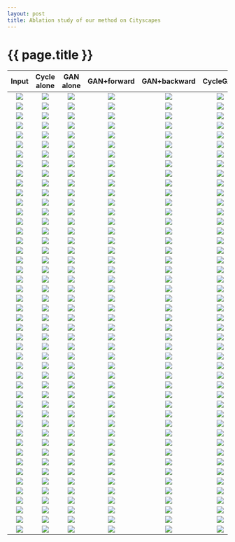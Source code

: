 ```yaml
---
layout: post
title: Ablation study of our method on Cityscapes
---
```

{{ page.title }}
================

| Input | Cycle alone | GAN alone | GAN+forward | GAN+backward | CycleGAN | Ground Truth |
|:---:|:---------:|:----------:|:----------:|:---------:|:----------:|:-------------:|
| ![]({{site.baseurl}}/images/cityscapes-comparison/label2photo/target/images/frankfurt_000001_052120_leftImg8bit.jpg) | ![]({{site.baseurl}}/images/cityscapes-comparison/photo2label/no_gan/images/frankfurt_000001_052120_leftImg8bit.jpg) | ![]({{site.baseurl}}/images/cityscapes-comparison/photo2label/no_cycle/images/frankfurt_000001_052120_leftImg8bit.jpg) | ![]({{site.baseurl}}/images/cityscapes-comparison/photo2label/forward/images/frankfurt_000001_052120_leftImg8bit.jpg) | ![]({{site.baseurl}}/images/cityscapes-comparison/photo2label/backward/images/frankfurt_000001_052120_leftImg8bit.jpg) | ![]({{site.baseurl}}/images/cityscapes-comparison/photo2label/CycleGAN/images/frankfurt_000001_052120_leftImg8bit.jpg) | ![]({{site.baseurl}}/images/cityscapes-comparison/photo2label/target/images/frankfurt_000001_052120_leftImg8bit.jpg) |
| ![]({{site.baseurl}}/images/cityscapes-comparison/photo2label/target/images/frankfurt_000001_052120_leftImg8bit.jpg) | ![]({{site.baseurl}}/images/cityscapes-comparison/label2photo/no_gan/images/frankfurt_000001_052120_leftImg8bit.jpg) | ![]({{site.baseurl}}/images/cityscapes-comparison/label2photo/no_cycle/images/frankfurt_000001_052120_leftImg8bit.jpg) | ![]({{site.baseurl}}/images/cityscapes-comparison/label2photo/forward/images/frankfurt_000001_052120_leftImg8bit.jpg) | ![]({{site.baseurl}}/images/cityscapes-comparison/label2photo/backward/images/frankfurt_000001_052120_leftImg8bit.jpg) | ![]({{site.baseurl}}/images/cityscapes-comparison/label2photo/CycleGAN/images/frankfurt_000001_052120_leftImg8bit.jpg) | ![]({{site.baseurl}}/images/cityscapes-comparison/label2photo/target/images/frankfurt_000001_052120_leftImg8bit.jpg) |
| ![]({{site.baseurl}}/images/cityscapes-comparison/label2photo/target/images/frankfurt_000001_030310_leftImg8bit.jpg) | ![]({{site.baseurl}}/images/cityscapes-comparison/photo2label/no_gan/images/frankfurt_000001_030310_leftImg8bit.jpg) | ![]({{site.baseurl}}/images/cityscapes-comparison/photo2label/no_cycle/images/frankfurt_000001_030310_leftImg8bit.jpg) | ![]({{site.baseurl}}/images/cityscapes-comparison/photo2label/forward/images/frankfurt_000001_030310_leftImg8bit.jpg) | ![]({{site.baseurl}}/images/cityscapes-comparison/photo2label/backward/images/frankfurt_000001_030310_leftImg8bit.jpg) | ![]({{site.baseurl}}/images/cityscapes-comparison/photo2label/CycleGAN/images/frankfurt_000001_030310_leftImg8bit.jpg) | ![]({{site.baseurl}}/images/cityscapes-comparison/photo2label/target/images/frankfurt_000001_030310_leftImg8bit.jpg) |
| ![]({{site.baseurl}}/images/cityscapes-comparison/photo2label/target/images/frankfurt_000001_030310_leftImg8bit.jpg) | ![]({{site.baseurl}}/images/cityscapes-comparison/label2photo/no_gan/images/frankfurt_000001_030310_leftImg8bit.jpg) | ![]({{site.baseurl}}/images/cityscapes-comparison/label2photo/no_cycle/images/frankfurt_000001_030310_leftImg8bit.jpg) | ![]({{site.baseurl}}/images/cityscapes-comparison/label2photo/forward/images/frankfurt_000001_030310_leftImg8bit.jpg) | ![]({{site.baseurl}}/images/cityscapes-comparison/label2photo/backward/images/frankfurt_000001_030310_leftImg8bit.jpg) | ![]({{site.baseurl}}/images/cityscapes-comparison/label2photo/CycleGAN/images/frankfurt_000001_030310_leftImg8bit.jpg) | ![]({{site.baseurl}}/images/cityscapes-comparison/label2photo/target/images/frankfurt_000001_030310_leftImg8bit.jpg) |
| ![]({{site.baseurl}}/images/cityscapes-comparison/label2photo/target/images/frankfurt_000001_056580_leftImg8bit.jpg) | ![]({{site.baseurl}}/images/cityscapes-comparison/photo2label/no_gan/images/frankfurt_000001_056580_leftImg8bit.jpg) | ![]({{site.baseurl}}/images/cityscapes-comparison/photo2label/no_cycle/images/frankfurt_000001_056580_leftImg8bit.jpg) | ![]({{site.baseurl}}/images/cityscapes-comparison/photo2label/forward/images/frankfurt_000001_056580_leftImg8bit.jpg) | ![]({{site.baseurl}}/images/cityscapes-comparison/photo2label/backward/images/frankfurt_000001_056580_leftImg8bit.jpg) | ![]({{site.baseurl}}/images/cityscapes-comparison/photo2label/CycleGAN/images/frankfurt_000001_056580_leftImg8bit.jpg) | ![]({{site.baseurl}}/images/cityscapes-comparison/photo2label/target/images/frankfurt_000001_056580_leftImg8bit.jpg) |
| ![]({{site.baseurl}}/images/cityscapes-comparison/photo2label/target/images/frankfurt_000001_056580_leftImg8bit.jpg) | ![]({{site.baseurl}}/images/cityscapes-comparison/label2photo/no_gan/images/frankfurt_000001_056580_leftImg8bit.jpg) | ![]({{site.baseurl}}/images/cityscapes-comparison/label2photo/no_cycle/images/frankfurt_000001_056580_leftImg8bit.jpg) | ![]({{site.baseurl}}/images/cityscapes-comparison/label2photo/forward/images/frankfurt_000001_056580_leftImg8bit.jpg) | ![]({{site.baseurl}}/images/cityscapes-comparison/label2photo/backward/images/frankfurt_000001_056580_leftImg8bit.jpg) | ![]({{site.baseurl}}/images/cityscapes-comparison/label2photo/CycleGAN/images/frankfurt_000001_056580_leftImg8bit.jpg) | ![]({{site.baseurl}}/images/cityscapes-comparison/label2photo/target/images/frankfurt_000001_056580_leftImg8bit.jpg) |
| ![]({{site.baseurl}}/images/cityscapes-comparison/label2photo/target/images/frankfurt_000001_008200_leftImg8bit.jpg) | ![]({{site.baseurl}}/images/cityscapes-comparison/photo2label/no_gan/images/frankfurt_000001_008200_leftImg8bit.jpg) | ![]({{site.baseurl}}/images/cityscapes-comparison/photo2label/no_cycle/images/frankfurt_000001_008200_leftImg8bit.jpg) | ![]({{site.baseurl}}/images/cityscapes-comparison/photo2label/forward/images/frankfurt_000001_008200_leftImg8bit.jpg) | ![]({{site.baseurl}}/images/cityscapes-comparison/photo2label/backward/images/frankfurt_000001_008200_leftImg8bit.jpg) | ![]({{site.baseurl}}/images/cityscapes-comparison/photo2label/CycleGAN/images/frankfurt_000001_008200_leftImg8bit.jpg) | ![]({{site.baseurl}}/images/cityscapes-comparison/photo2label/target/images/frankfurt_000001_008200_leftImg8bit.jpg) |
| ![]({{site.baseurl}}/images/cityscapes-comparison/photo2label/target/images/frankfurt_000001_008200_leftImg8bit.jpg) | ![]({{site.baseurl}}/images/cityscapes-comparison/label2photo/no_gan/images/frankfurt_000001_008200_leftImg8bit.jpg) | ![]({{site.baseurl}}/images/cityscapes-comparison/label2photo/no_cycle/images/frankfurt_000001_008200_leftImg8bit.jpg) | ![]({{site.baseurl}}/images/cityscapes-comparison/label2photo/forward/images/frankfurt_000001_008200_leftImg8bit.jpg) | ![]({{site.baseurl}}/images/cityscapes-comparison/label2photo/backward/images/frankfurt_000001_008200_leftImg8bit.jpg) | ![]({{site.baseurl}}/images/cityscapes-comparison/label2photo/CycleGAN/images/frankfurt_000001_008200_leftImg8bit.jpg) | ![]({{site.baseurl}}/images/cityscapes-comparison/label2photo/target/images/frankfurt_000001_008200_leftImg8bit.jpg) |
| ![]({{site.baseurl}}/images/cityscapes-comparison/label2photo/target/images/frankfurt_000000_011810_leftImg8bit.jpg) | ![]({{site.baseurl}}/images/cityscapes-comparison/photo2label/no_gan/images/frankfurt_000000_011810_leftImg8bit.jpg) | ![]({{site.baseurl}}/images/cityscapes-comparison/photo2label/no_cycle/images/frankfurt_000000_011810_leftImg8bit.jpg) | ![]({{site.baseurl}}/images/cityscapes-comparison/photo2label/forward/images/frankfurt_000000_011810_leftImg8bit.jpg) | ![]({{site.baseurl}}/images/cityscapes-comparison/photo2label/backward/images/frankfurt_000000_011810_leftImg8bit.jpg) | ![]({{site.baseurl}}/images/cityscapes-comparison/photo2label/CycleGAN/images/frankfurt_000000_011810_leftImg8bit.jpg) | ![]({{site.baseurl}}/images/cityscapes-comparison/photo2label/target/images/frankfurt_000000_011810_leftImg8bit.jpg) |
| ![]({{site.baseurl}}/images/cityscapes-comparison/photo2label/target/images/frankfurt_000000_011810_leftImg8bit.jpg) | ![]({{site.baseurl}}/images/cityscapes-comparison/label2photo/no_gan/images/frankfurt_000000_011810_leftImg8bit.jpg) | ![]({{site.baseurl}}/images/cityscapes-comparison/label2photo/no_cycle/images/frankfurt_000000_011810_leftImg8bit.jpg) | ![]({{site.baseurl}}/images/cityscapes-comparison/label2photo/forward/images/frankfurt_000000_011810_leftImg8bit.jpg) | ![]({{site.baseurl}}/images/cityscapes-comparison/label2photo/backward/images/frankfurt_000000_011810_leftImg8bit.jpg) | ![]({{site.baseurl}}/images/cityscapes-comparison/label2photo/CycleGAN/images/frankfurt_000000_011810_leftImg8bit.jpg) | ![]({{site.baseurl}}/images/cityscapes-comparison/label2photo/target/images/frankfurt_000000_011810_leftImg8bit.jpg) |
| ![]({{site.baseurl}}/images/cityscapes-comparison/label2photo/target/images/frankfurt_000001_080830_leftImg8bit.jpg) | ![]({{site.baseurl}}/images/cityscapes-comparison/photo2label/no_gan/images/frankfurt_000001_080830_leftImg8bit.jpg) | ![]({{site.baseurl}}/images/cityscapes-comparison/photo2label/no_cycle/images/frankfurt_000001_080830_leftImg8bit.jpg) | ![]({{site.baseurl}}/images/cityscapes-comparison/photo2label/forward/images/frankfurt_000001_080830_leftImg8bit.jpg) | ![]({{site.baseurl}}/images/cityscapes-comparison/photo2label/backward/images/frankfurt_000001_080830_leftImg8bit.jpg) | ![]({{site.baseurl}}/images/cityscapes-comparison/photo2label/CycleGAN/images/frankfurt_000001_080830_leftImg8bit.jpg) | ![]({{site.baseurl}}/images/cityscapes-comparison/photo2label/target/images/frankfurt_000001_080830_leftImg8bit.jpg) |
| ![]({{site.baseurl}}/images/cityscapes-comparison/photo2label/target/images/frankfurt_000001_080830_leftImg8bit.jpg) | ![]({{site.baseurl}}/images/cityscapes-comparison/label2photo/no_gan/images/frankfurt_000001_080830_leftImg8bit.jpg) | ![]({{site.baseurl}}/images/cityscapes-comparison/label2photo/no_cycle/images/frankfurt_000001_080830_leftImg8bit.jpg) | ![]({{site.baseurl}}/images/cityscapes-comparison/label2photo/forward/images/frankfurt_000001_080830_leftImg8bit.jpg) | ![]({{site.baseurl}}/images/cityscapes-comparison/label2photo/backward/images/frankfurt_000001_080830_leftImg8bit.jpg) | ![]({{site.baseurl}}/images/cityscapes-comparison/label2photo/CycleGAN/images/frankfurt_000001_080830_leftImg8bit.jpg) | ![]({{site.baseurl}}/images/cityscapes-comparison/label2photo/target/images/frankfurt_000001_080830_leftImg8bit.jpg) |
| ![]({{site.baseurl}}/images/cityscapes-comparison/label2photo/target/images/frankfurt_000001_049770_leftImg8bit.jpg) | ![]({{site.baseurl}}/images/cityscapes-comparison/photo2label/no_gan/images/frankfurt_000001_049770_leftImg8bit.jpg) | ![]({{site.baseurl}}/images/cityscapes-comparison/photo2label/no_cycle/images/frankfurt_000001_049770_leftImg8bit.jpg) | ![]({{site.baseurl}}/images/cityscapes-comparison/photo2label/forward/images/frankfurt_000001_049770_leftImg8bit.jpg) | ![]({{site.baseurl}}/images/cityscapes-comparison/photo2label/backward/images/frankfurt_000001_049770_leftImg8bit.jpg) | ![]({{site.baseurl}}/images/cityscapes-comparison/photo2label/CycleGAN/images/frankfurt_000001_049770_leftImg8bit.jpg) | ![]({{site.baseurl}}/images/cityscapes-comparison/photo2label/target/images/frankfurt_000001_049770_leftImg8bit.jpg) |
| ![]({{site.baseurl}}/images/cityscapes-comparison/photo2label/target/images/frankfurt_000001_049770_leftImg8bit.jpg) | ![]({{site.baseurl}}/images/cityscapes-comparison/label2photo/no_gan/images/frankfurt_000001_049770_leftImg8bit.jpg) | ![]({{site.baseurl}}/images/cityscapes-comparison/label2photo/no_cycle/images/frankfurt_000001_049770_leftImg8bit.jpg) | ![]({{site.baseurl}}/images/cityscapes-comparison/label2photo/forward/images/frankfurt_000001_049770_leftImg8bit.jpg) | ![]({{site.baseurl}}/images/cityscapes-comparison/label2photo/backward/images/frankfurt_000001_049770_leftImg8bit.jpg) | ![]({{site.baseurl}}/images/cityscapes-comparison/label2photo/CycleGAN/images/frankfurt_000001_049770_leftImg8bit.jpg) | ![]({{site.baseurl}}/images/cityscapes-comparison/label2photo/target/images/frankfurt_000001_049770_leftImg8bit.jpg) |
| ![]({{site.baseurl}}/images/cityscapes-comparison/label2photo/target/images/frankfurt_000000_013240_leftImg8bit.jpg) | ![]({{site.baseurl}}/images/cityscapes-comparison/photo2label/no_gan/images/frankfurt_000000_013240_leftImg8bit.jpg) | ![]({{site.baseurl}}/images/cityscapes-comparison/photo2label/no_cycle/images/frankfurt_000000_013240_leftImg8bit.jpg) | ![]({{site.baseurl}}/images/cityscapes-comparison/photo2label/forward/images/frankfurt_000000_013240_leftImg8bit.jpg) | ![]({{site.baseurl}}/images/cityscapes-comparison/photo2label/backward/images/frankfurt_000000_013240_leftImg8bit.jpg) | ![]({{site.baseurl}}/images/cityscapes-comparison/photo2label/CycleGAN/images/frankfurt_000000_013240_leftImg8bit.jpg) | ![]({{site.baseurl}}/images/cityscapes-comparison/photo2label/target/images/frankfurt_000000_013240_leftImg8bit.jpg) |
| ![]({{site.baseurl}}/images/cityscapes-comparison/photo2label/target/images/frankfurt_000000_013240_leftImg8bit.jpg) | ![]({{site.baseurl}}/images/cityscapes-comparison/label2photo/no_gan/images/frankfurt_000000_013240_leftImg8bit.jpg) | ![]({{site.baseurl}}/images/cityscapes-comparison/label2photo/no_cycle/images/frankfurt_000000_013240_leftImg8bit.jpg) | ![]({{site.baseurl}}/images/cityscapes-comparison/label2photo/forward/images/frankfurt_000000_013240_leftImg8bit.jpg) | ![]({{site.baseurl}}/images/cityscapes-comparison/label2photo/backward/images/frankfurt_000000_013240_leftImg8bit.jpg) | ![]({{site.baseurl}}/images/cityscapes-comparison/label2photo/CycleGAN/images/frankfurt_000000_013240_leftImg8bit.jpg) | ![]({{site.baseurl}}/images/cityscapes-comparison/label2photo/target/images/frankfurt_000000_013240_leftImg8bit.jpg) |
| ![]({{site.baseurl}}/images/cityscapes-comparison/label2photo/target/images/frankfurt_000000_020880_leftImg8bit.jpg) | ![]({{site.baseurl}}/images/cityscapes-comparison/photo2label/no_gan/images/frankfurt_000000_020880_leftImg8bit.jpg) | ![]({{site.baseurl}}/images/cityscapes-comparison/photo2label/no_cycle/images/frankfurt_000000_020880_leftImg8bit.jpg) | ![]({{site.baseurl}}/images/cityscapes-comparison/photo2label/forward/images/frankfurt_000000_020880_leftImg8bit.jpg) | ![]({{site.baseurl}}/images/cityscapes-comparison/photo2label/backward/images/frankfurt_000000_020880_leftImg8bit.jpg) | ![]({{site.baseurl}}/images/cityscapes-comparison/photo2label/CycleGAN/images/frankfurt_000000_020880_leftImg8bit.jpg) | ![]({{site.baseurl}}/images/cityscapes-comparison/photo2label/target/images/frankfurt_000000_020880_leftImg8bit.jpg) |
| ![]({{site.baseurl}}/images/cityscapes-comparison/photo2label/target/images/frankfurt_000000_020880_leftImg8bit.jpg) | ![]({{site.baseurl}}/images/cityscapes-comparison/label2photo/no_gan/images/frankfurt_000000_020880_leftImg8bit.jpg) | ![]({{site.baseurl}}/images/cityscapes-comparison/label2photo/no_cycle/images/frankfurt_000000_020880_leftImg8bit.jpg) | ![]({{site.baseurl}}/images/cityscapes-comparison/label2photo/forward/images/frankfurt_000000_020880_leftImg8bit.jpg) | ![]({{site.baseurl}}/images/cityscapes-comparison/label2photo/backward/images/frankfurt_000000_020880_leftImg8bit.jpg) | ![]({{site.baseurl}}/images/cityscapes-comparison/label2photo/CycleGAN/images/frankfurt_000000_020880_leftImg8bit.jpg) | ![]({{site.baseurl}}/images/cityscapes-comparison/label2photo/target/images/frankfurt_000000_020880_leftImg8bit.jpg) |
| ![]({{site.baseurl}}/images/cityscapes-comparison/label2photo/target/images/frankfurt_000001_010830_leftImg8bit.jpg) | ![]({{site.baseurl}}/images/cityscapes-comparison/photo2label/no_gan/images/frankfurt_000001_010830_leftImg8bit.jpg) | ![]({{site.baseurl}}/images/cityscapes-comparison/photo2label/no_cycle/images/frankfurt_000001_010830_leftImg8bit.jpg) | ![]({{site.baseurl}}/images/cityscapes-comparison/photo2label/forward/images/frankfurt_000001_010830_leftImg8bit.jpg) | ![]({{site.baseurl}}/images/cityscapes-comparison/photo2label/backward/images/frankfurt_000001_010830_leftImg8bit.jpg) | ![]({{site.baseurl}}/images/cityscapes-comparison/photo2label/CycleGAN/images/frankfurt_000001_010830_leftImg8bit.jpg) | ![]({{site.baseurl}}/images/cityscapes-comparison/photo2label/target/images/frankfurt_000001_010830_leftImg8bit.jpg) |
| ![]({{site.baseurl}}/images/cityscapes-comparison/photo2label/target/images/frankfurt_000001_010830_leftImg8bit.jpg) | ![]({{site.baseurl}}/images/cityscapes-comparison/label2photo/no_gan/images/frankfurt_000001_010830_leftImg8bit.jpg) | ![]({{site.baseurl}}/images/cityscapes-comparison/label2photo/no_cycle/images/frankfurt_000001_010830_leftImg8bit.jpg) | ![]({{site.baseurl}}/images/cityscapes-comparison/label2photo/forward/images/frankfurt_000001_010830_leftImg8bit.jpg) | ![]({{site.baseurl}}/images/cityscapes-comparison/label2photo/backward/images/frankfurt_000001_010830_leftImg8bit.jpg) | ![]({{site.baseurl}}/images/cityscapes-comparison/label2photo/CycleGAN/images/frankfurt_000001_010830_leftImg8bit.jpg) | ![]({{site.baseurl}}/images/cityscapes-comparison/label2photo/target/images/frankfurt_000001_010830_leftImg8bit.jpg) |
| ![]({{site.baseurl}}/images/cityscapes-comparison/label2photo/target/images/frankfurt_000001_010600_leftImg8bit.jpg) | ![]({{site.baseurl}}/images/cityscapes-comparison/photo2label/no_gan/images/frankfurt_000001_010600_leftImg8bit.jpg) | ![]({{site.baseurl}}/images/cityscapes-comparison/photo2label/no_cycle/images/frankfurt_000001_010600_leftImg8bit.jpg) | ![]({{site.baseurl}}/images/cityscapes-comparison/photo2label/forward/images/frankfurt_000001_010600_leftImg8bit.jpg) | ![]({{site.baseurl}}/images/cityscapes-comparison/photo2label/backward/images/frankfurt_000001_010600_leftImg8bit.jpg) | ![]({{site.baseurl}}/images/cityscapes-comparison/photo2label/CycleGAN/images/frankfurt_000001_010600_leftImg8bit.jpg) | ![]({{site.baseurl}}/images/cityscapes-comparison/photo2label/target/images/frankfurt_000001_010600_leftImg8bit.jpg) |
| ![]({{site.baseurl}}/images/cityscapes-comparison/photo2label/target/images/frankfurt_000001_010600_leftImg8bit.jpg) | ![]({{site.baseurl}}/images/cityscapes-comparison/label2photo/no_gan/images/frankfurt_000001_010600_leftImg8bit.jpg) | ![]({{site.baseurl}}/images/cityscapes-comparison/label2photo/no_cycle/images/frankfurt_000001_010600_leftImg8bit.jpg) | ![]({{site.baseurl}}/images/cityscapes-comparison/label2photo/forward/images/frankfurt_000001_010600_leftImg8bit.jpg) | ![]({{site.baseurl}}/images/cityscapes-comparison/label2photo/backward/images/frankfurt_000001_010600_leftImg8bit.jpg) | ![]({{site.baseurl}}/images/cityscapes-comparison/label2photo/CycleGAN/images/frankfurt_000001_010600_leftImg8bit.jpg) | ![]({{site.baseurl}}/images/cityscapes-comparison/label2photo/target/images/frankfurt_000001_010600_leftImg8bit.jpg) |
| ![]({{site.baseurl}}/images/cityscapes-comparison/label2photo/target/images/frankfurt_000001_029600_leftImg8bit.jpg) | ![]({{site.baseurl}}/images/cityscapes-comparison/photo2label/no_gan/images/frankfurt_000001_029600_leftImg8bit.jpg) | ![]({{site.baseurl}}/images/cityscapes-comparison/photo2label/no_cycle/images/frankfurt_000001_029600_leftImg8bit.jpg) | ![]({{site.baseurl}}/images/cityscapes-comparison/photo2label/forward/images/frankfurt_000001_029600_leftImg8bit.jpg) | ![]({{site.baseurl}}/images/cityscapes-comparison/photo2label/backward/images/frankfurt_000001_029600_leftImg8bit.jpg) | ![]({{site.baseurl}}/images/cityscapes-comparison/photo2label/CycleGAN/images/frankfurt_000001_029600_leftImg8bit.jpg) | ![]({{site.baseurl}}/images/cityscapes-comparison/photo2label/target/images/frankfurt_000001_029600_leftImg8bit.jpg) |
| ![]({{site.baseurl}}/images/cityscapes-comparison/photo2label/target/images/frankfurt_000001_029600_leftImg8bit.jpg) | ![]({{site.baseurl}}/images/cityscapes-comparison/label2photo/no_gan/images/frankfurt_000001_029600_leftImg8bit.jpg) | ![]({{site.baseurl}}/images/cityscapes-comparison/label2photo/no_cycle/images/frankfurt_000001_029600_leftImg8bit.jpg) | ![]({{site.baseurl}}/images/cityscapes-comparison/label2photo/forward/images/frankfurt_000001_029600_leftImg8bit.jpg) | ![]({{site.baseurl}}/images/cityscapes-comparison/label2photo/backward/images/frankfurt_000001_029600_leftImg8bit.jpg) | ![]({{site.baseurl}}/images/cityscapes-comparison/label2photo/CycleGAN/images/frankfurt_000001_029600_leftImg8bit.jpg) | ![]({{site.baseurl}}/images/cityscapes-comparison/label2photo/target/images/frankfurt_000001_029600_leftImg8bit.jpg) |
| ![]({{site.baseurl}}/images/cityscapes-comparison/label2photo/target/images/frankfurt_000001_065850_leftImg8bit.jpg) | ![]({{site.baseurl}}/images/cityscapes-comparison/photo2label/no_gan/images/frankfurt_000001_065850_leftImg8bit.jpg) | ![]({{site.baseurl}}/images/cityscapes-comparison/photo2label/no_cycle/images/frankfurt_000001_065850_leftImg8bit.jpg) | ![]({{site.baseurl}}/images/cityscapes-comparison/photo2label/forward/images/frankfurt_000001_065850_leftImg8bit.jpg) | ![]({{site.baseurl}}/images/cityscapes-comparison/photo2label/backward/images/frankfurt_000001_065850_leftImg8bit.jpg) | ![]({{site.baseurl}}/images/cityscapes-comparison/photo2label/CycleGAN/images/frankfurt_000001_065850_leftImg8bit.jpg) | ![]({{site.baseurl}}/images/cityscapes-comparison/photo2label/target/images/frankfurt_000001_065850_leftImg8bit.jpg) |
| ![]({{site.baseurl}}/images/cityscapes-comparison/photo2label/target/images/frankfurt_000001_065850_leftImg8bit.jpg) | ![]({{site.baseurl}}/images/cityscapes-comparison/label2photo/no_gan/images/frankfurt_000001_065850_leftImg8bit.jpg) | ![]({{site.baseurl}}/images/cityscapes-comparison/label2photo/no_cycle/images/frankfurt_000001_065850_leftImg8bit.jpg) | ![]({{site.baseurl}}/images/cityscapes-comparison/label2photo/forward/images/frankfurt_000001_065850_leftImg8bit.jpg) | ![]({{site.baseurl}}/images/cityscapes-comparison/label2photo/backward/images/frankfurt_000001_065850_leftImg8bit.jpg) | ![]({{site.baseurl}}/images/cityscapes-comparison/label2photo/CycleGAN/images/frankfurt_000001_065850_leftImg8bit.jpg) | ![]({{site.baseurl}}/images/cityscapes-comparison/label2photo/target/images/frankfurt_000001_065850_leftImg8bit.jpg) |
| ![]({{site.baseurl}}/images/cityscapes-comparison/label2photo/target/images/frankfurt_000000_014480_leftImg8bit.jpg) | ![]({{site.baseurl}}/images/cityscapes-comparison/photo2label/no_gan/images/frankfurt_000000_014480_leftImg8bit.jpg) | ![]({{site.baseurl}}/images/cityscapes-comparison/photo2label/no_cycle/images/frankfurt_000000_014480_leftImg8bit.jpg) | ![]({{site.baseurl}}/images/cityscapes-comparison/photo2label/forward/images/frankfurt_000000_014480_leftImg8bit.jpg) | ![]({{site.baseurl}}/images/cityscapes-comparison/photo2label/backward/images/frankfurt_000000_014480_leftImg8bit.jpg) | ![]({{site.baseurl}}/images/cityscapes-comparison/photo2label/CycleGAN/images/frankfurt_000000_014480_leftImg8bit.jpg) | ![]({{site.baseurl}}/images/cityscapes-comparison/photo2label/target/images/frankfurt_000000_014480_leftImg8bit.jpg) |
| ![]({{site.baseurl}}/images/cityscapes-comparison/photo2label/target/images/frankfurt_000000_014480_leftImg8bit.jpg) | ![]({{site.baseurl}}/images/cityscapes-comparison/label2photo/no_gan/images/frankfurt_000000_014480_leftImg8bit.jpg) | ![]({{site.baseurl}}/images/cityscapes-comparison/label2photo/no_cycle/images/frankfurt_000000_014480_leftImg8bit.jpg) | ![]({{site.baseurl}}/images/cityscapes-comparison/label2photo/forward/images/frankfurt_000000_014480_leftImg8bit.jpg) | ![]({{site.baseurl}}/images/cityscapes-comparison/label2photo/backward/images/frankfurt_000000_014480_leftImg8bit.jpg) | ![]({{site.baseurl}}/images/cityscapes-comparison/label2photo/CycleGAN/images/frankfurt_000000_014480_leftImg8bit.jpg) | ![]({{site.baseurl}}/images/cityscapes-comparison/label2photo/target/images/frankfurt_000000_014480_leftImg8bit.jpg) |
| ![]({{site.baseurl}}/images/cityscapes-comparison/label2photo/target/images/frankfurt_000001_028590_leftImg8bit.jpg) | ![]({{site.baseurl}}/images/cityscapes-comparison/photo2label/no_gan/images/frankfurt_000001_028590_leftImg8bit.jpg) | ![]({{site.baseurl}}/images/cityscapes-comparison/photo2label/no_cycle/images/frankfurt_000001_028590_leftImg8bit.jpg) | ![]({{site.baseurl}}/images/cityscapes-comparison/photo2label/forward/images/frankfurt_000001_028590_leftImg8bit.jpg) | ![]({{site.baseurl}}/images/cityscapes-comparison/photo2label/backward/images/frankfurt_000001_028590_leftImg8bit.jpg) | ![]({{site.baseurl}}/images/cityscapes-comparison/photo2label/CycleGAN/images/frankfurt_000001_028590_leftImg8bit.jpg) | ![]({{site.baseurl}}/images/cityscapes-comparison/photo2label/target/images/frankfurt_000001_028590_leftImg8bit.jpg) |
| ![]({{site.baseurl}}/images/cityscapes-comparison/photo2label/target/images/frankfurt_000001_028590_leftImg8bit.jpg) | ![]({{site.baseurl}}/images/cityscapes-comparison/label2photo/no_gan/images/frankfurt_000001_028590_leftImg8bit.jpg) | ![]({{site.baseurl}}/images/cityscapes-comparison/label2photo/no_cycle/images/frankfurt_000001_028590_leftImg8bit.jpg) | ![]({{site.baseurl}}/images/cityscapes-comparison/label2photo/forward/images/frankfurt_000001_028590_leftImg8bit.jpg) | ![]({{site.baseurl}}/images/cityscapes-comparison/label2photo/backward/images/frankfurt_000001_028590_leftImg8bit.jpg) | ![]({{site.baseurl}}/images/cityscapes-comparison/label2photo/CycleGAN/images/frankfurt_000001_028590_leftImg8bit.jpg) | ![]({{site.baseurl}}/images/cityscapes-comparison/label2photo/target/images/frankfurt_000001_028590_leftImg8bit.jpg) |
| ![]({{site.baseurl}}/images/cityscapes-comparison/label2photo/target/images/frankfurt_000001_065160_leftImg8bit.jpg) | ![]({{site.baseurl}}/images/cityscapes-comparison/photo2label/no_gan/images/frankfurt_000001_065160_leftImg8bit.jpg) | ![]({{site.baseurl}}/images/cityscapes-comparison/photo2label/no_cycle/images/frankfurt_000001_065160_leftImg8bit.jpg) | ![]({{site.baseurl}}/images/cityscapes-comparison/photo2label/forward/images/frankfurt_000001_065160_leftImg8bit.jpg) | ![]({{site.baseurl}}/images/cityscapes-comparison/photo2label/backward/images/frankfurt_000001_065160_leftImg8bit.jpg) | ![]({{site.baseurl}}/images/cityscapes-comparison/photo2label/CycleGAN/images/frankfurt_000001_065160_leftImg8bit.jpg) | ![]({{site.baseurl}}/images/cityscapes-comparison/photo2label/target/images/frankfurt_000001_065160_leftImg8bit.jpg) |
| ![]({{site.baseurl}}/images/cityscapes-comparison/photo2label/target/images/frankfurt_000001_065160_leftImg8bit.jpg) | ![]({{site.baseurl}}/images/cityscapes-comparison/label2photo/no_gan/images/frankfurt_000001_065160_leftImg8bit.jpg) | ![]({{site.baseurl}}/images/cityscapes-comparison/label2photo/no_cycle/images/frankfurt_000001_065160_leftImg8bit.jpg) | ![]({{site.baseurl}}/images/cityscapes-comparison/label2photo/forward/images/frankfurt_000001_065160_leftImg8bit.jpg) | ![]({{site.baseurl}}/images/cityscapes-comparison/label2photo/backward/images/frankfurt_000001_065160_leftImg8bit.jpg) | ![]({{site.baseurl}}/images/cityscapes-comparison/label2photo/CycleGAN/images/frankfurt_000001_065160_leftImg8bit.jpg) | ![]({{site.baseurl}}/images/cityscapes-comparison/label2photo/target/images/frankfurt_000001_065160_leftImg8bit.jpg) |
| ![]({{site.baseurl}}/images/cityscapes-comparison/label2photo/target/images/frankfurt_000001_062250_leftImg8bit.jpg) | ![]({{site.baseurl}}/images/cityscapes-comparison/photo2label/no_gan/images/frankfurt_000001_062250_leftImg8bit.jpg) | ![]({{site.baseurl}}/images/cityscapes-comparison/photo2label/no_cycle/images/frankfurt_000001_062250_leftImg8bit.jpg) | ![]({{site.baseurl}}/images/cityscapes-comparison/photo2label/forward/images/frankfurt_000001_062250_leftImg8bit.jpg) | ![]({{site.baseurl}}/images/cityscapes-comparison/photo2label/backward/images/frankfurt_000001_062250_leftImg8bit.jpg) | ![]({{site.baseurl}}/images/cityscapes-comparison/photo2label/CycleGAN/images/frankfurt_000001_062250_leftImg8bit.jpg) | ![]({{site.baseurl}}/images/cityscapes-comparison/photo2label/target/images/frankfurt_000001_062250_leftImg8bit.jpg) |
| ![]({{site.baseurl}}/images/cityscapes-comparison/photo2label/target/images/frankfurt_000001_062250_leftImg8bit.jpg) | ![]({{site.baseurl}}/images/cityscapes-comparison/label2photo/no_gan/images/frankfurt_000001_062250_leftImg8bit.jpg) | ![]({{site.baseurl}}/images/cityscapes-comparison/label2photo/no_cycle/images/frankfurt_000001_062250_leftImg8bit.jpg) | ![]({{site.baseurl}}/images/cityscapes-comparison/label2photo/forward/images/frankfurt_000001_062250_leftImg8bit.jpg) | ![]({{site.baseurl}}/images/cityscapes-comparison/label2photo/backward/images/frankfurt_000001_062250_leftImg8bit.jpg) | ![]({{site.baseurl}}/images/cityscapes-comparison/label2photo/CycleGAN/images/frankfurt_000001_062250_leftImg8bit.jpg) | ![]({{site.baseurl}}/images/cityscapes-comparison/label2photo/target/images/frankfurt_000001_062250_leftImg8bit.jpg) |
| ![]({{site.baseurl}}/images/cityscapes-comparison/label2photo/target/images/frankfurt_000001_005410_leftImg8bit.jpg) | ![]({{site.baseurl}}/images/cityscapes-comparison/photo2label/no_gan/images/frankfurt_000001_005410_leftImg8bit.jpg) | ![]({{site.baseurl}}/images/cityscapes-comparison/photo2label/no_cycle/images/frankfurt_000001_005410_leftImg8bit.jpg) | ![]({{site.baseurl}}/images/cityscapes-comparison/photo2label/forward/images/frankfurt_000001_005410_leftImg8bit.jpg) | ![]({{site.baseurl}}/images/cityscapes-comparison/photo2label/backward/images/frankfurt_000001_005410_leftImg8bit.jpg) | ![]({{site.baseurl}}/images/cityscapes-comparison/photo2label/CycleGAN/images/frankfurt_000001_005410_leftImg8bit.jpg) | ![]({{site.baseurl}}/images/cityscapes-comparison/photo2label/target/images/frankfurt_000001_005410_leftImg8bit.jpg) |
| ![]({{site.baseurl}}/images/cityscapes-comparison/photo2label/target/images/frankfurt_000001_005410_leftImg8bit.jpg) | ![]({{site.baseurl}}/images/cityscapes-comparison/label2photo/no_gan/images/frankfurt_000001_005410_leftImg8bit.jpg) | ![]({{site.baseurl}}/images/cityscapes-comparison/label2photo/no_cycle/images/frankfurt_000001_005410_leftImg8bit.jpg) | ![]({{site.baseurl}}/images/cityscapes-comparison/label2photo/forward/images/frankfurt_000001_005410_leftImg8bit.jpg) | ![]({{site.baseurl}}/images/cityscapes-comparison/label2photo/backward/images/frankfurt_000001_005410_leftImg8bit.jpg) | ![]({{site.baseurl}}/images/cityscapes-comparison/label2photo/CycleGAN/images/frankfurt_000001_005410_leftImg8bit.jpg) | ![]({{site.baseurl}}/images/cityscapes-comparison/label2photo/target/images/frankfurt_000001_005410_leftImg8bit.jpg) |
| ![]({{site.baseurl}}/images/cityscapes-comparison/label2photo/target/images/frankfurt_000001_054640_leftImg8bit.jpg) | ![]({{site.baseurl}}/images/cityscapes-comparison/photo2label/no_gan/images/frankfurt_000001_054640_leftImg8bit.jpg) | ![]({{site.baseurl}}/images/cityscapes-comparison/photo2label/no_cycle/images/frankfurt_000001_054640_leftImg8bit.jpg) | ![]({{site.baseurl}}/images/cityscapes-comparison/photo2label/forward/images/frankfurt_000001_054640_leftImg8bit.jpg) | ![]({{site.baseurl}}/images/cityscapes-comparison/photo2label/backward/images/frankfurt_000001_054640_leftImg8bit.jpg) | ![]({{site.baseurl}}/images/cityscapes-comparison/photo2label/CycleGAN/images/frankfurt_000001_054640_leftImg8bit.jpg) | ![]({{site.baseurl}}/images/cityscapes-comparison/photo2label/target/images/frankfurt_000001_054640_leftImg8bit.jpg) |
| ![]({{site.baseurl}}/images/cityscapes-comparison/photo2label/target/images/frankfurt_000001_054640_leftImg8bit.jpg) | ![]({{site.baseurl}}/images/cityscapes-comparison/label2photo/no_gan/images/frankfurt_000001_054640_leftImg8bit.jpg) | ![]({{site.baseurl}}/images/cityscapes-comparison/label2photo/no_cycle/images/frankfurt_000001_054640_leftImg8bit.jpg) | ![]({{site.baseurl}}/images/cityscapes-comparison/label2photo/forward/images/frankfurt_000001_054640_leftImg8bit.jpg) | ![]({{site.baseurl}}/images/cityscapes-comparison/label2photo/backward/images/frankfurt_000001_054640_leftImg8bit.jpg) | ![]({{site.baseurl}}/images/cityscapes-comparison/label2photo/CycleGAN/images/frankfurt_000001_054640_leftImg8bit.jpg) | ![]({{site.baseurl}}/images/cityscapes-comparison/label2photo/target/images/frankfurt_000001_054640_leftImg8bit.jpg) |
| ![]({{site.baseurl}}/images/cityscapes-comparison/label2photo/target/images/frankfurt_000000_003920_leftImg8bit.jpg) | ![]({{site.baseurl}}/images/cityscapes-comparison/photo2label/no_gan/images/frankfurt_000000_003920_leftImg8bit.jpg) | ![]({{site.baseurl}}/images/cityscapes-comparison/photo2label/no_cycle/images/frankfurt_000000_003920_leftImg8bit.jpg) | ![]({{site.baseurl}}/images/cityscapes-comparison/photo2label/forward/images/frankfurt_000000_003920_leftImg8bit.jpg) | ![]({{site.baseurl}}/images/cityscapes-comparison/photo2label/backward/images/frankfurt_000000_003920_leftImg8bit.jpg) | ![]({{site.baseurl}}/images/cityscapes-comparison/photo2label/CycleGAN/images/frankfurt_000000_003920_leftImg8bit.jpg) | ![]({{site.baseurl}}/images/cityscapes-comparison/photo2label/target/images/frankfurt_000000_003920_leftImg8bit.jpg) |
| ![]({{site.baseurl}}/images/cityscapes-comparison/photo2label/target/images/frankfurt_000000_003920_leftImg8bit.jpg) | ![]({{site.baseurl}}/images/cityscapes-comparison/label2photo/no_gan/images/frankfurt_000000_003920_leftImg8bit.jpg) | ![]({{site.baseurl}}/images/cityscapes-comparison/label2photo/no_cycle/images/frankfurt_000000_003920_leftImg8bit.jpg) | ![]({{site.baseurl}}/images/cityscapes-comparison/label2photo/forward/images/frankfurt_000000_003920_leftImg8bit.jpg) | ![]({{site.baseurl}}/images/cityscapes-comparison/label2photo/backward/images/frankfurt_000000_003920_leftImg8bit.jpg) | ![]({{site.baseurl}}/images/cityscapes-comparison/label2photo/CycleGAN/images/frankfurt_000000_003920_leftImg8bit.jpg) | ![]({{site.baseurl}}/images/cityscapes-comparison/label2photo/target/images/frankfurt_000000_003920_leftImg8bit.jpg) |
| ![]({{site.baseurl}}/images/cityscapes-comparison/label2photo/target/images/frankfurt_000001_064130_leftImg8bit.jpg) | ![]({{site.baseurl}}/images/cityscapes-comparison/photo2label/no_gan/images/frankfurt_000001_064130_leftImg8bit.jpg) | ![]({{site.baseurl}}/images/cityscapes-comparison/photo2label/no_cycle/images/frankfurt_000001_064130_leftImg8bit.jpg) | ![]({{site.baseurl}}/images/cityscapes-comparison/photo2label/forward/images/frankfurt_000001_064130_leftImg8bit.jpg) | ![]({{site.baseurl}}/images/cityscapes-comparison/photo2label/backward/images/frankfurt_000001_064130_leftImg8bit.jpg) | ![]({{site.baseurl}}/images/cityscapes-comparison/photo2label/CycleGAN/images/frankfurt_000001_064130_leftImg8bit.jpg) | ![]({{site.baseurl}}/images/cityscapes-comparison/photo2label/target/images/frankfurt_000001_064130_leftImg8bit.jpg) |
| ![]({{site.baseurl}}/images/cityscapes-comparison/photo2label/target/images/frankfurt_000001_064130_leftImg8bit.jpg) | ![]({{site.baseurl}}/images/cityscapes-comparison/label2photo/no_gan/images/frankfurt_000001_064130_leftImg8bit.jpg) | ![]({{site.baseurl}}/images/cityscapes-comparison/label2photo/no_cycle/images/frankfurt_000001_064130_leftImg8bit.jpg) | ![]({{site.baseurl}}/images/cityscapes-comparison/label2photo/forward/images/frankfurt_000001_064130_leftImg8bit.jpg) | ![]({{site.baseurl}}/images/cityscapes-comparison/label2photo/backward/images/frankfurt_000001_064130_leftImg8bit.jpg) | ![]({{site.baseurl}}/images/cityscapes-comparison/label2photo/CycleGAN/images/frankfurt_000001_064130_leftImg8bit.jpg) | ![]({{site.baseurl}}/images/cityscapes-comparison/label2photo/target/images/frankfurt_000001_064130_leftImg8bit.jpg) |
| ![]({{site.baseurl}}/images/cityscapes-comparison/label2photo/target/images/frankfurt_000001_012870_leftImg8bit.jpg) | ![]({{site.baseurl}}/images/cityscapes-comparison/photo2label/no_gan/images/frankfurt_000001_012870_leftImg8bit.jpg) | ![]({{site.baseurl}}/images/cityscapes-comparison/photo2label/no_cycle/images/frankfurt_000001_012870_leftImg8bit.jpg) | ![]({{site.baseurl}}/images/cityscapes-comparison/photo2label/forward/images/frankfurt_000001_012870_leftImg8bit.jpg) | ![]({{site.baseurl}}/images/cityscapes-comparison/photo2label/backward/images/frankfurt_000001_012870_leftImg8bit.jpg) | ![]({{site.baseurl}}/images/cityscapes-comparison/photo2label/CycleGAN/images/frankfurt_000001_012870_leftImg8bit.jpg) | ![]({{site.baseurl}}/images/cityscapes-comparison/photo2label/target/images/frankfurt_000001_012870_leftImg8bit.jpg) |
| ![]({{site.baseurl}}/images/cityscapes-comparison/photo2label/target/images/frankfurt_000001_012870_leftImg8bit.jpg) | ![]({{site.baseurl}}/images/cityscapes-comparison/label2photo/no_gan/images/frankfurt_000001_012870_leftImg8bit.jpg) | ![]({{site.baseurl}}/images/cityscapes-comparison/label2photo/no_cycle/images/frankfurt_000001_012870_leftImg8bit.jpg) | ![]({{site.baseurl}}/images/cityscapes-comparison/label2photo/forward/images/frankfurt_000001_012870_leftImg8bit.jpg) | ![]({{site.baseurl}}/images/cityscapes-comparison/label2photo/backward/images/frankfurt_000001_012870_leftImg8bit.jpg) | ![]({{site.baseurl}}/images/cityscapes-comparison/label2photo/CycleGAN/images/frankfurt_000001_012870_leftImg8bit.jpg) | ![]({{site.baseurl}}/images/cityscapes-comparison/label2photo/target/images/frankfurt_000001_012870_leftImg8bit.jpg) |
| ![]({{site.baseurl}}/images/cityscapes-comparison/label2photo/target/images/frankfurt_000001_013710_leftImg8bit.jpg) | ![]({{site.baseurl}}/images/cityscapes-comparison/photo2label/no_gan/images/frankfurt_000001_013710_leftImg8bit.jpg) | ![]({{site.baseurl}}/images/cityscapes-comparison/photo2label/no_cycle/images/frankfurt_000001_013710_leftImg8bit.jpg) | ![]({{site.baseurl}}/images/cityscapes-comparison/photo2label/forward/images/frankfurt_000001_013710_leftImg8bit.jpg) | ![]({{site.baseurl}}/images/cityscapes-comparison/photo2label/backward/images/frankfurt_000001_013710_leftImg8bit.jpg) | ![]({{site.baseurl}}/images/cityscapes-comparison/photo2label/CycleGAN/images/frankfurt_000001_013710_leftImg8bit.jpg) | ![]({{site.baseurl}}/images/cityscapes-comparison/photo2label/target/images/frankfurt_000001_013710_leftImg8bit.jpg) |
| ![]({{site.baseurl}}/images/cityscapes-comparison/photo2label/target/images/frankfurt_000001_013710_leftImg8bit.jpg) | ![]({{site.baseurl}}/images/cityscapes-comparison/label2photo/no_gan/images/frankfurt_000001_013710_leftImg8bit.jpg) | ![]({{site.baseurl}}/images/cityscapes-comparison/label2photo/no_cycle/images/frankfurt_000001_013710_leftImg8bit.jpg) | ![]({{site.baseurl}}/images/cityscapes-comparison/label2photo/forward/images/frankfurt_000001_013710_leftImg8bit.jpg) | ![]({{site.baseurl}}/images/cityscapes-comparison/label2photo/backward/images/frankfurt_000001_013710_leftImg8bit.jpg) | ![]({{site.baseurl}}/images/cityscapes-comparison/label2photo/CycleGAN/images/frankfurt_000001_013710_leftImg8bit.jpg) | ![]({{site.baseurl}}/images/cityscapes-comparison/label2photo/target/images/frankfurt_000001_013710_leftImg8bit.jpg) |
